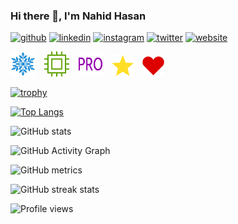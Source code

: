 ### Hi there 👋, I'm Nahid Hasan

[<img src='https://cdn.jsdelivr.net/npm/simple-icons@3.0.1/icons/github.svg' alt='github' height='40'>](https://github.com/developernahid)  [<img src='https://cdn.jsdelivr.net/npm/simple-icons@3.0.1/icons/linkedin.svg' alt='linkedin' height='40'>](https://www.linkedin.com/in/developer-nahid/)  [<img src='https://cdn.jsdelivr.net/npm/simple-icons@3.0.1/icons/instagram.svg' alt='instagram' height='40'>](https://www.instagram.com/developer-nahid/)  [<img src='https://cdn.jsdelivr.net/npm/simple-icons@3.0.1/icons/twitter.svg' alt='twitter' height='40'>](https://twitter.com/nahid_developer)  [<img src='https://cdn.jsdelivr.net/npm/simple-icons@3.0.1/icons/icloud.svg' alt='website' height='40'>](www.developernahid.xyz)  

<a href='https://archiveprogram.github.com/'><img src='https://raw.githubusercontent.com/acervenky/animated-github-badges/master/assets/acbadge.gif' width='40' height='40'></a> <a href='https://docs.github.com/en/developers'><img src='https://raw.githubusercontent.com/acervenky/animated-github-badges/master/assets/devbadge.gif' width='40' height='40'></a> <a href='https://github.com/pricing'><img src='https://raw.githubusercontent.com/acervenky/animated-github-badges/master/assets/pro.gif' width='40' height='40'></a> <a href='https://stars.github.com/'><img src='https://raw.githubusercontent.com/acervenky/animated-github-badges/master/assets/starbadge.gif' width='35' height='35'></a> <a href='https://docs.github.com/en/github/supporting-the-open-source-community-with-github-sponsors'><img src='https://raw.githubusercontent.com/acervenky/animated-github-badges/master/assets/sponsorbadge.gif' width='35' height='35'></a> 

[![trophy](https://github-profile-trophy.vercel.app/?username=developernahid)](https://github.com/ryo-ma/github-profile-trophy)

[![Top Langs](https://github-readme-stats.vercel.app/api/top-langs/?username=developernahid)](https://github.com/anuraghazra/github-readme-stats)

![GitHub stats](https://github-readme-stats.vercel.app/api?username=developernahid&show_icons=true&count_private=true)  

![GitHub Activity Graph](https://activity-graph.herokuapp.com/graph?username=developernahid)  

![GitHub metrics](https://metrics.lecoq.io/developernahid)  

![GitHub streak stats](https://github-readme-streak-stats.herokuapp.com/?user=developernahid)  

![Profile views](https://gpvc.arturio.dev/developernahid)  
